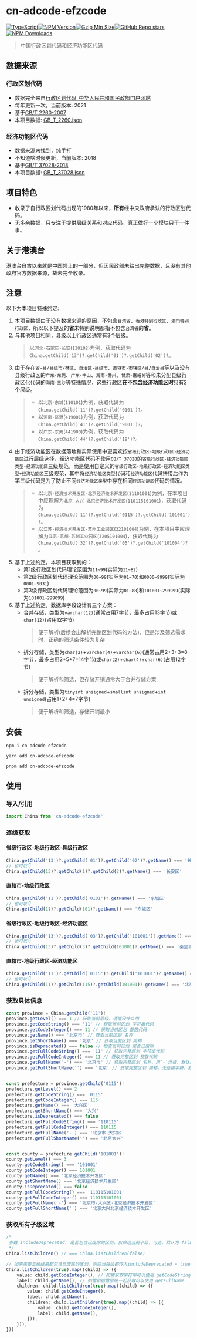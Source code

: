 # cn-adcode-efzcode

[![TypeScript](https://img.shields.io/badge/-TypeScript-3178C6?style=flat-square&logo=TypeScript&logoColor=white)](#)[![NPM Version](https://img.shields.io/npm/v/cn-adcode-efzcode?label=NPM%20Version&logo=npm&style=flat-square&labelColor=CB3837&logoColor=white&color=6f94cd "NPM Version")](https://www.npmjs.com/package/cn-adcode-efzcode?activeTab=versions)[![Gzip Min Size](https://img.shields.io/bundlephobia/minzip/cn-adcode-efzcode?label=Gzip%20Min%20Size&logo=Google-Chrome&style=flat-square&labelColor=4285F4&logoColor=white&color=6f94cd "Gzip Min Size")](https://bundlephobia.com/package/cn-adcode-efzcode)[![GitHub Repo stars](https://img.shields.io/github/stars/WankkoRee/cn-adcode-efzcode?label=Github%20Stars&logo=Github&style=flat-square&labelColor=181717&logoColor=white&color=6f94cd "GitHub Repo stars")](https://github.com/WankkoRee/cn-adcode-efzcode)[![NPM Downloads](https://img.shields.io/npm/dt/cn-adcode-efzcode?label=NPM%20Downloads&logo=npm&style=flat-square&labelColor=CB3837&logoColor=white&color=6f94cd "NPM Downloads")](https://www.npmjs.com/package/cn-adcode-efzcode)

> 中国行政区划代码和经济功能区代码

## 数据来源

### 行政区划代码

- 数据完全来自[行政区划代码_中华人民共和国民政部门户网站](https://www.mca.gov.cn/n156/n186/index.html)
- 每年更新一次，当前版本: 2021
- 基于[GB/T 2260-2007](https://openstd.samr.gov.cn/bzgk/gb/newGbInfo?hcno=C9C488FD717AFDCD52157F41C3302C6D)
- 本项目数据: [GB_T_2260.json](src/data/GB_T_2260.json)

### 经济功能区代码

- 数据来源未找到，纯手打
- 不知道啥时候更新，当前版本: 2018
- 基于[GB/T 37028-2018](https://openstd.samr.gov.cn/bzgk/gb/newGbInfo?hcno=241A4BB1E525D9491A72E5BF3DF15D5A)
- 本项目数据: [GB_T_37028.json](src/data/GB_T_37028.json)

## 项目特色

- 收录了自行政区划代码出现的1980年以来，**所有**经中央政府承认的行政区划代码。
- 无多余数据，只专注于提供层级关系和对应代码，真正做好一个模块只干一件事。

## 关于港澳台

港澳台自古以来就是中国领土的一部分，但因民政部未给出完整数据，且没有其他政府官方数据来源，故未完全收录。

## 注意

以下为本项目特殊约定:
1. 本项目数据由于没有数据来源的原因，不包含`台湾省`、`香港特别行政区`、`澳门特别行政区`，所以以下提及的**省**未特别说明都指不包含`台湾省`的**省**。
2. 与其他项目相同，县级以上行政区通常有3个层级。
   > 以`河北-石家庄-长安`(`130102`)为例，获取代码为`China.getChild('13')?.getChild('01')?.getChild('02')?`。
3. 由于存在`省-县/县级市/林区`、`自治区-县级市`、`直辖市-市辖区/县/自治县`等以及没有县级行政区的`广东-东莞`、`广东-中山`、`海南-儋州`、`甘肃-嘉峪关`等和未分配县级行政区化代码的`海南-三沙`等特殊情况，这些行政区**在不包含经济功能区时**只有2个层级。
   > - 以`北京-东城`(`110101`)为例，获取代码为`China.getChild('11')?.getChild('0101')?`。
   > - 以`河南-济源`(`419001`)为例，获取代码为`China.getChild('41')?.getChild('9001')?`。
   > - 以`广东-东莞`(`441900`)为例，获取代码为`China.getChild('44')?.getChild('19')?`。
4. 由于经济功能区在数据落地和实际使用中更喜欢按`省级行政区-地级行政区-经济功能区`进行层级选择，经济功能区代码不使用`GB/T 37028`的`省级行政区-经济功能区类型-经济功能区`三级规范，而是使用自定义的`省级行政区-地级行政区-经济功能区类型+经济功能区`三级规范，其中将`经济功能区类型`代码和`经济功能区`代码拼接后作为第三级代码是为了防止不同`经济功能区类型`中存在相同`经济功能区`代码的情况。
   > - 以`北京-经济技术开发区-北京经济技术开发区`(`11101001`)为例，在本项目中应理解为`北京-大兴-北京经济技术开发区`(`110115101001`)，获取代码为`China.getChild('11')?.getChild('0115')?.getChild('101001')?`。
   > - 以`江苏-经济技术开发区-苏州工业园区`(`32101004`)为例，在本项目中应理解为`江苏-苏州-苏州工业园区`(`3205101004`)，获取代码为`China.getChild('32')?.getChild('05')?.getChild('101004')?`。
5. 基于上述约定，本项目获取到的：
   - 第1级行政区划代码理论范围为`11~99`(实际为`11~82`)
   - 第2级行政区划代码理论范围为`00~99`(实际为`01~70`)和`0000~9999`(实际为`0001~9031`)
   - 第3级行政区划代码理论范围为`00~99`(实际为`01~88`)和`101001~299999`(实际为`101001~299099`)
6. 基于上述约定，数据库字段设计有三个方案：
   - 合并存储，类型为`varchar(12)`(通常占用7字节，最多占用13字节)或`char(12)`(占用12字节)
     > 便于解析(后续会出解析完整区划代码的方法)，但是涉及筛选需求时，正确的筛选条件较为复杂
   - 拆分存储，类型为`char(2)`+`varchar(4)`+`varchar(6)`(通常占用2+3+3=8字节，最多占用2+5+7=14字节)或`char(2)`+`char(4)`+`char(6)`(占用12字节)
     > 便于解析和筛选，但存储开销通常大于合并存储方案
   - 拆分存储，类型为`tinyint unsigned`+`smallint unsigned`+`int unsigned`(占用1+2+4=7字节)
     > 便于解析和筛选，存储开销最小

## 安装

```shell
npm i cn-adcode-efzcode
````

```shell
yarn add cn-adcode-efzcode
```

```shell
pnpm add cn-adcode-efzcode
```

## 使用

### 导入/引用

```typescript
import China from 'cn-adcode-efzcode'
```

### 逐级获取

#### 省级行政区-地级行政区-县级行政区

```typescript
China.getChild('13')?.getChild('01')?.getChild('02')?.getName() === '长安区'
// 也可以👇
China.getChild(13)?.getChild(1)?.getChild(2)?.getName() === '长安区'
```

#### 直辖市-地级行政区

```typescript
China.getChild('11')?.getChild('0101')?.getName() === '东城区'
// 也可以👇
China.getChild(11)?.getChild(101)?.getName() === '东城区'
```

#### 省级行政区-地级行政区-经济功能区

```typescript
China.getChild('13')?.getChild('03')?.getChild('101001')?.getName() === '秦皇岛经济技术开发区'
// 也可以👇
China.getChild(13)?.getChild(3)?.getChild(101001)?.getName() === '秦皇岛经济技术开发区'
```

#### 直辖市-地级行政区-经济功能区

```typescript
China.getChild('11')?.getChild('0115')?.getChild('101001')?.getName() === '北京经济技术开发区'
// 也可以👇
China.getChild(11)?.getChild(115)?.getChild(101001)?.getName() === '北京经济技术开发区'
```

### 获取具体信息

```typescript
const province = China.getChild('11')!
province.getLevel() === 1 // 获取当前层级，通常没什么用
province.getCodeString() === '11' // 获取当前区划 字符串代码
province.getCodeInteger() === 11 // 获取当前区划 整数代码
province.getName() === '北京市' // 获取当前区划 名称
province.getShortName() === '北京' // 获取当前区划 简称
province.isDeprecated() === false // 检查当前区划 是否已废除
province.getFullCodeString() === '11' // 获取完整区划 字符串代码
province.getFullCodeInteger() === 11 // 获取完整区划 整数代码
province.getFullName('-') === '北京市' // 获取完整区划 名称，用`-`连接，默认用` `连接
province.getFullShortName('') === '北京' // 获取完整区划 简称，无连接字符，默认用` `连接


const prefecture = province.getChild('0115')!
prefecture.getLevel() === 2
prefecture.getCodeString() === '0115'
prefecture.getCodeInteger() === 115
prefecture.getName() === '大兴区'
prefecture.getShortName() === '大兴'
prefecture.isDeprecated() === false
prefecture.getFullCodeString() === '110115'
prefecture.getFullCodeInteger() === 110115
prefecture.getFullName('-') === '北京市-大兴区'
prefecture.getFullShortName('') === '北京大兴'


const county = prefecture.getChild('101001')!
county.getLevel() === 3
county.getCodeString() === '101001'
county.getCodeInteger() === 101001
county.getName() === '北京经济技术开发区'
county.getShortName() === '北京经济技术开发区'
county.isDeprecated() === false
county.getFullCodeString() === '110115101001'
county.getFullCodeInteger() === 110115101001
county.getFullName('-') === '北京市-大兴区-北京经济技术开发区'
county.getFullShortName('') === '北京大兴北京经济技术开发区'
```

### 获取所有子级区域

```typescript
/*
 参数 includeDeprecated: 是否包含已废除的区划，仅筛选当前子级，可选，默认为 false，因为通常不需要列出已废除的区划
 */
China.listChildren() // === China.listChildren(false)

```

```typescript
// 如果需要三级结果都包含已废除的区划，则应当每级都传入includeDeprecated = true
China.listChildren(true).map((child) => ({
    value: child.getCodeInteger(), // 如需获取字符串可以使用 getCodeString 如需和前置层级一起获取可以使用 getFullCodeInteger 或 getFullCodeString
    label: child.getName(), // 如需和前置层级一起获取可以使用 getFullName
    children: child.listChildren(true).map((child) => ({
        value: child.getCodeInteger(),
        label: child.getName(),
        children: child.listChildren(true).map((child) => ({
            value: child.getCodeInteger(),
            label: child.getName(),
        })),
    })),
}))
```

